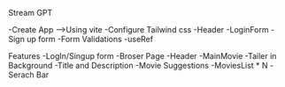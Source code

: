 Stream GPT

-Create App -->Using vite 
-Configure Tailwind css 
-Header
-LoginForm
-Sign up form
-Form Validations
-useRef

Features
-LogIn/Singup form
-Broser Page
-Header
-MainMovie
    -Tailer in Background
    -Title and Description
    -Movie Suggestions
    -MoviesList * N
    -Serach Bar
    